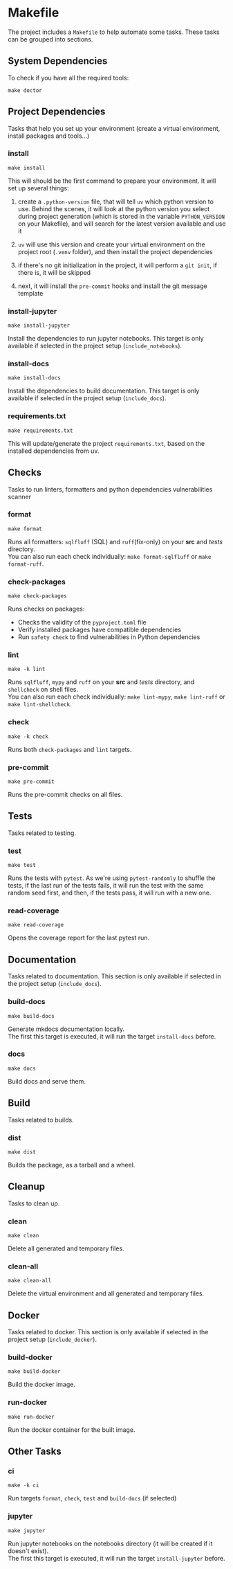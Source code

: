 # Makefile

The project includes a `Makefile` to help automate some tasks. These tasks can be grouped into sections.

## System Dependencies

To check if you have all the required tools:

```make
make doctor
```

## Project Dependencies

Tasks that help you set up your environment (create a virtual environment, install packages and tools...)

### install

```make
make install
```

This will should be the first command to prepare your environment. It will set up several things:

1. create a `.python-version` file, that will tell `uv` which python version to use. Behind the scenes, it will look
at the python version you select during project generation (which is stored in the variable `PYTHON_VERSION` on your
Makefile), and will search for the latest version available and use it

2. `uv` will use this version and create your virtual environment on the project root (`.venv` folder), and then
install the project dependencies

3. if there's no git initialization in the project, it will perform a `git init`, if there is, it will be skipped

4. next, it will install the `pre-commit` hooks and install the git message template

### install-jupyter

```make
make install-jupyter
```

Install the dependencies to run jupyter notebooks. This target is only available if selected in the project setup
(`include_notebooks`).

### install-docs

```make
make install-docs
```

Install the dependencies to build documentation. This target is only available if selected in the project setup
(`include_docs`).

### requirements.txt

```make
make requirements.txt
```

This will update/generate the project `requirements.txt`, based on the installed dependencies from uv.

## Checks

Tasks to run linters, formatters and python dependencies vulnerabilities scanner

### format

```make
make format
```

Runs all formatters: `sqlfluff` (SQL) and `ruff`(fix-only) on your **src** and *tests* directory.  
You can also run each check individually: `make format-sqlfluff` or `make format-ruff`.

### check-packages

```make
make check-packages
```

Runs checks on packages:

- Checks the validity of the `pyproject.toml` file
- Verify installed packages have compatible dependencies
- Run `safety check` to find vulnerabilities in Python dependencies

### lint

```make
make -k lint
```

Runs `sqlfluff`, `mypy` and `ruff` on your **src** and *tests* directory, and `shellcheck` on shell files.  
You can also run each check individually: `make lint-mypy`, `make lint-ruff` or `make lint-shellcheck`.

### check

```make
make -k check
```

Runs both `check-packages` and `lint` targets.

### pre-commit

```make
make pre-commit
```

Runs the pre-commit checks on all files.

## Tests

Tasks related to testing.

### test

```make
make test
```

Runs the tests with `pytest`. As we're using `pytest-randomly` to shuffle the tests, if the last run of the tests fails,
it will run the test with the same random seed first, and then, if the tests pass, it will run with a new one.

### read-coverage

```make
make read-coverage
```

Opens the coverage report for the last pytest run.

## Documentation

Tasks related to documentation. This section is only available if selected in the project setup (`include_docs`).

### build-docs

```make
make build-docs
```

Generate mkdocs documentation locally.  
The first this target is executed, it will run the target `install-docs` before.

### docs

```make
make docs
```

Build docs and serve them.

## Build

Tasks related to builds.

### dist

```make
make dist
```

Builds the package, as a tarball and a wheel.

## Cleanup

Tasks to clean up.

### clean

```make
make clean
```

Delete all generated and temporary files.

### clean-all

```make
make clean-all
```

Delete the virtual environment and all generated and temporary files.

## Docker

Tasks related to docker. This section is only available if selected in the project setup (`include_docker`).

### build-docker

```make
make build-docker
```

Build the docker image.

### run-docker

```make
make run-docker
```

Run the docker container for the built image.

## Other Tasks

### ci

```make
make -k ci
```

Run targets `format`, `check`, `test` and `build-docs` (if selected)

### jupyter

```make
make jupyter
```

Run jupyter notebooks on the notebooks directory (it will be created if it doesn't exist).  
The first this target is executed, it will run the target `install-jupyter` before.
